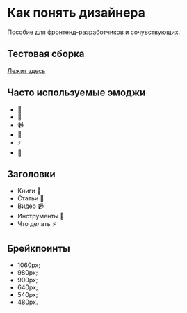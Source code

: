 # Как понять дизайнера

Пособие для фронтенд-разработчиков и сочувствующих.

## Тестовая сборка

[Лежит здесь](https://front-not-pain.bespoyasov.ru/)

## Часто используемые эмоджи
- 📖
- 📝
- 📹
- 🔨
- ⚡️
- 🔗

## Заголовки
- <div class="caption">Книги <span class="emoji">📖</span></div>
- <div class="caption">Статьи <span class="emoji">📝</span></div>
- <div class="caption">Видео <span class="emoji">📹</span></div>
- <div class="caption">Инструменты <span class="emoji">🔨</span></div>
- <div class="caption">Что делать <span class="emoji">⚡️</span></div>

## Брейкпоинты
- 1060px;
- 980px;
- 900px;
- 640px;
- 540px;
- 480px.
